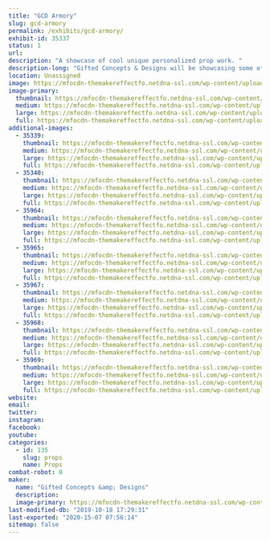 ```yaml
---
title: "GCD Armory"
slug: gcd-armory
permalink: /exhibits/gcd-armory/
exhibit-id: 35337
status: 1
url: 
description: "A showcase of cool unique personalized prop work. "
description-long: "Gifted Concepts & Designs will be showcasing some of the unique and custom props they’ve designed. Each with a distinct manner of construction. Combining various materials to make the imagination come to life. "
location: Unassigned
image: https://mfocdn-themakereffectfo.netdna-ssl.com/wp-content/uploads/2019/07/FC4A2E37-34BA-4A70-BF2A-B569D592E6EE-768x1024.jpeg
image-primary:
  thumbnail: https://mfocdn-themakereffectfo.netdna-ssl.com/wp-content/uploads/2019/07/FC4A2E37-34BA-4A70-BF2A-B569D592E6EE-150x150.jpeg
  medium: https://mfocdn-themakereffectfo.netdna-ssl.com/wp-content/uploads/2019/07/FC4A2E37-34BA-4A70-BF2A-B569D592E6EE-225x300.jpeg
  large: https://mfocdn-themakereffectfo.netdna-ssl.com/wp-content/uploads/2019/07/FC4A2E37-34BA-4A70-BF2A-B569D592E6EE-768x1024.jpeg
  full: https://mfocdn-themakereffectfo.netdna-ssl.com/wp-content/uploads/2019/07/FC4A2E37-34BA-4A70-BF2A-B569D592E6EE.jpeg
additional-images:
  - 35339:
    thumbnail: https://mfocdn-themakereffectfo.netdna-ssl.com/wp-content/uploads/2019/07/62FE202A-8E77-4E2A-9CDF-B285423F1E46-150x150.jpeg
    medium: https://mfocdn-themakereffectfo.netdna-ssl.com/wp-content/uploads/2019/07/62FE202A-8E77-4E2A-9CDF-B285423F1E46-225x300.jpeg
    large: https://mfocdn-themakereffectfo.netdna-ssl.com/wp-content/uploads/2019/07/62FE202A-8E77-4E2A-9CDF-B285423F1E46-768x1024.jpeg
    full: https://mfocdn-themakereffectfo.netdna-ssl.com/wp-content/uploads/2019/07/62FE202A-8E77-4E2A-9CDF-B285423F1E46.jpeg
  - 35340:
    thumbnail: https://mfocdn-themakereffectfo.netdna-ssl.com/wp-content/uploads/2019/07/910B76A3-8112-4DAB-91F3-8D0700254543-150x150.jpeg
    medium: https://mfocdn-themakereffectfo.netdna-ssl.com/wp-content/uploads/2019/07/910B76A3-8112-4DAB-91F3-8D0700254543-225x300.jpeg
    large: https://mfocdn-themakereffectfo.netdna-ssl.com/wp-content/uploads/2019/07/910B76A3-8112-4DAB-91F3-8D0700254543-768x1024.jpeg
    full: https://mfocdn-themakereffectfo.netdna-ssl.com/wp-content/uploads/2019/07/910B76A3-8112-4DAB-91F3-8D0700254543.jpeg
  - 35964:
    thumbnail: https://mfocdn-themakereffectfo.netdna-ssl.com/wp-content/uploads/2019/08/DA655653-887D-4CE5-BDB8-BCCE05AB2047-150x150.jpeg
    medium: https://mfocdn-themakereffectfo.netdna-ssl.com/wp-content/uploads/2019/08/DA655653-887D-4CE5-BDB8-BCCE05AB2047-225x300.jpeg
    large: https://mfocdn-themakereffectfo.netdna-ssl.com/wp-content/uploads/2019/08/DA655653-887D-4CE5-BDB8-BCCE05AB2047-768x1024.jpeg
    full: https://mfocdn-themakereffectfo.netdna-ssl.com/wp-content/uploads/2019/08/DA655653-887D-4CE5-BDB8-BCCE05AB2047.jpeg
  - 35965:
    thumbnail: https://mfocdn-themakereffectfo.netdna-ssl.com/wp-content/uploads/2019/08/A01B861F-32D7-407F-A731-0842E5AD3E4F-150x150.jpeg
    medium: https://mfocdn-themakereffectfo.netdna-ssl.com/wp-content/uploads/2019/08/A01B861F-32D7-407F-A731-0842E5AD3E4F-300x225.jpeg
    large: https://mfocdn-themakereffectfo.netdna-ssl.com/wp-content/uploads/2019/08/A01B861F-32D7-407F-A731-0842E5AD3E4F-1024x768.jpeg
    full: https://mfocdn-themakereffectfo.netdna-ssl.com/wp-content/uploads/2019/08/A01B861F-32D7-407F-A731-0842E5AD3E4F.jpeg
  - 35967:
    thumbnail: https://mfocdn-themakereffectfo.netdna-ssl.com/wp-content/uploads/2019/08/0A032042-2645-4AAD-BBE0-3C0BCAEB1BF6-150x150.jpeg
    medium: https://mfocdn-themakereffectfo.netdna-ssl.com/wp-content/uploads/2019/08/0A032042-2645-4AAD-BBE0-3C0BCAEB1BF6-300x225.jpeg
    large: https://mfocdn-themakereffectfo.netdna-ssl.com/wp-content/uploads/2019/08/0A032042-2645-4AAD-BBE0-3C0BCAEB1BF6-1024x768.jpeg
    full: https://mfocdn-themakereffectfo.netdna-ssl.com/wp-content/uploads/2019/08/0A032042-2645-4AAD-BBE0-3C0BCAEB1BF6.jpeg
  - 35968:
    thumbnail: https://mfocdn-themakereffectfo.netdna-ssl.com/wp-content/uploads/2019/08/34B8CBA7-0962-4EB1-9C6C-875058F2D163-150x150.jpeg
    medium: https://mfocdn-themakereffectfo.netdna-ssl.com/wp-content/uploads/2019/08/34B8CBA7-0962-4EB1-9C6C-875058F2D163-300x225.jpeg
    large: https://mfocdn-themakereffectfo.netdna-ssl.com/wp-content/uploads/2019/08/34B8CBA7-0962-4EB1-9C6C-875058F2D163-1024x768.jpeg
    full: https://mfocdn-themakereffectfo.netdna-ssl.com/wp-content/uploads/2019/08/34B8CBA7-0962-4EB1-9C6C-875058F2D163.jpeg
  - 35969:
    thumbnail: https://mfocdn-themakereffectfo.netdna-ssl.com/wp-content/uploads/2019/08/E0FE715B-8F0F-4AB2-9DD8-8BB8B1BA4A01-150x150.jpeg
    medium: https://mfocdn-themakereffectfo.netdna-ssl.com/wp-content/uploads/2019/08/E0FE715B-8F0F-4AB2-9DD8-8BB8B1BA4A01-225x300.jpeg
    large: https://mfocdn-themakereffectfo.netdna-ssl.com/wp-content/uploads/2019/08/E0FE715B-8F0F-4AB2-9DD8-8BB8B1BA4A01-768x1024.jpeg
    full: https://mfocdn-themakereffectfo.netdna-ssl.com/wp-content/uploads/2019/08/E0FE715B-8F0F-4AB2-9DD8-8BB8B1BA4A01.jpeg
website: 
email: 
twitter: 
instagram: 
facebook: 
youtube: 
categories:
  - id: 135
    slug: props
    name: Props
combat-robot: 0
maker:
  name: "Gifted Concepts &amp; Designs"
  description:
  image-primary: https://mfocdn-themakereffectfo.netdna-ssl.com/wp-content/uploads/2019/07/1072AA45-42CC-4B3B-8C47-46949F15EF23-300x300.png
last-modified-db: "2019-10-18 17:29:31"
last-exported: "2020-15-07 07:56:14"
sitemap: false
---
```

